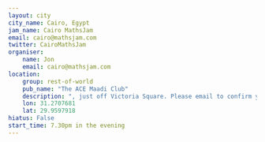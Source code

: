 ```yaml
---
layout: city                                           
city_name: Cairo, Egypt                                                               
jam_name: Cairo MathsJam
email: cairo@mathsjam.com
twitter: CairoMathsJam
organiser:
    name: Jon
    email: cairo@mathsjam.com
location:
    group: rest-of-world
    pub_name: "The ACE Maadi Club"
    description: ", just off Victoria Square. Please email to confirm you're coming, where possible"
    lon: 31.2707681
    lat: 29.9597918
hiatus: False
start_time: 7.30pm in the evening
---
```

